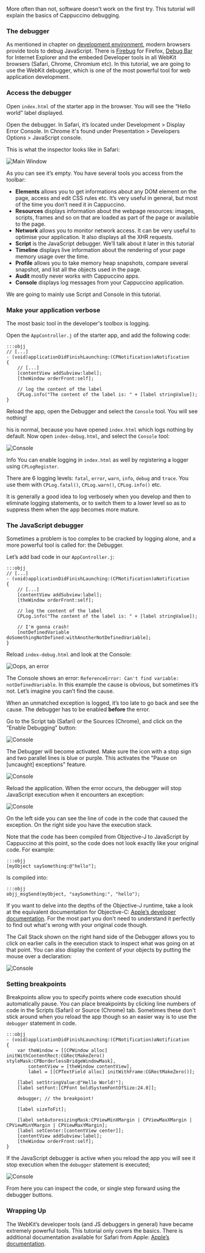 
More often than not, software doesn't work on the first try. This tutorial will explain the basics of Cappuccino
debugging.

### The debugger

As mentioned in chapter on [development environment](environment.html), modern browsers provide tools to debug JavaScript. There is [Firebug](http://getfirebug.com/) for Firefox, [Debug
Bar](http://www.debugbar.com/) for Internet Explorer and the embeded
Developer tools in all WebKit browsers (Safari, Chrome, Chromium etc).
In this tutorial, we are going to use the WebKit debugger, which is one
of the most powerful tool for web application development.

### Access the debugger

Open `index.html` of the starter app in the browser. You will see the “Hello world”
label displayed.

Open the debugger. In Safari, it’s located under Development > Display Error Console. In Chrome
it's found under Presentation > Developers Options > JavaScript console.

This is what the inspector looks like in Safari:

![Main Window](/learn_img/tuto-debugger-0.png)

As you can see it’s empty. You have several tools you access from the
toolbar:

-   **Elements** allows you to get informations about any DOM element on
    the page, access and edit CSS rules etc. It’s very useful in
    general, but most of the time you don’t need it in Cappuccino.
-   **Resources** displays information about the webpage
    resources: images, scripts, frames and so on that
    are loaded as part of the page or available to the page.
-   **Network** allows you to monitor network access. It can be very useful
    to optimise your application. It also displays all the XHR requests.
-   **Script** is the JavaScript debugger. We’ll talk about it later
    in this tutorial
-   **Timeline** displays live information about the rendering of your page memory usage over the time.
-   **Profile** allows you to take memory heap snapshots, compare
    several snapshot, and list all the objects used in the page.
-   **Audit** mostly never works with Cappuccino apps.
-   **Console** displays log messages from your Cappuccino
    application.

We are going to mainly use Script and Console in this tutorial.

### Make your application verbose

The most basic tool in the developer's toolbox is logging.

Open the `AppController.j` of the starter app, and add the following code:

    :::objj
    // [...]
    - (void)applicationDidFinishLaunching:(CPNotification)aNotification
    {
        // [...]
        [contentView addSubview:label];
        [theWindow orderFront:self];
     
        // log the content of the label
        CPLog.info("The content of the label is: " + [label stringValue]);
    }

Reload the app, open the Debugger and select the `Console` tool. You
will see nothing!

his is normal, because you have opened `index.html` which logs nothing by default. Now open
`index-debug.html`, and select the `Console` tool:

![Console](/learn_img/tuto-debugger-2.png)

<span class="label label-info">Info</span>  You can enable logging in `index.html` as well by registering a logger using `CPLogRegister`.

There are 6 logging levels: `fatal`, `error`, `warn`, `info`, `debug` and `trace`. You use them with `CPLog.fatal()`, `CPLog.warn()`, `CPLog.info()` etc.

It is generally a good idea to log verbosely when you develop and then to eliminate logging statements, or to switch them to a lower level so as to suppress them when the app becomes more mature.

### The JavaScript debugger

Sometimes a problem is too complex to be cracked by logging alone, and a more powerful tool is called for: the Debugger.

Let’s add bad code in our `AppController.j`:

    :::objj
    // [...]
    - (void)applicationDidFinishLaunching:(CPNotification)aNotification
    {
        // [...]
        [contentView addSubview:label];
        [theWindow orderFront:self];

        // log the content of the label
        CPLog.info("The content of the label is: " + [label stringValue]);

        // I'm gonna crash!
        [notDefinedVariable doSomethingNotDefined:withAnotherNotDefinedVariable];
    }

Reload `index-debug.html` and look at the Console:

![Oops, an error](/learn_img/tuto-debugger-3.png)

The Console shows an error: `ReferenceError: Can't find variable: notDefinedVariable`. In this example the cause is obvious, but sometimes it’s not. Let’s imagine you can’t find the cause.

When an unmatched exception is logged, it’s too late to go back and
see the cause. The debugger has to be enabled **before** the error.

Go to the Script tab (Safari) or the Sources (Chrome), and click on the “Enable Debugging”
button:

![Console](/learn_img/tuto-debugger-4.png)

The Debugger will become activated. Make sure the icon with a stop sign and two parallel lines is blue or purple. This activates the "Pause on [uncaught] exceptions" feature.

![Console](/learn_img/tuto-debugger-5.png)

Reload the application. When the error occurs, the debugger will stop JavaScript execution when it encounters an exception:

![Console](/learn_img/tuto-debugger-6.png)

On the left side you can see the line of code in the code that caused the exception. On the right side you have the execution stack.

Note that the code has been compiled from Objective-J to JavaScript by Cappuccino at this point, so the code does not look exactly like your original code. For example:

    :::objj
    [myObject saySomething:@"hello"];

Is compiled into:

    :::objj
    objj_msgSend(myObject, "saySomething:", "hello");

If you want to delve into the depths of the Objective-J runtime, take a look at the equivalent documentation for Objective-C: [Apple’s developer documentation](http://developer.apple.com/library/mac/#documentation/Cocoa/Reference/ObjCRuntimeRef/Reference/reference.html). For the most part you don't need to understand it perfectly to find out what's wrong with your original code though.

The Call Stack shown on the right hand side of the Debugger allows you to click on earlier calls in the execution stack to inspect what was going on at that point. You can also display the content of your objects by
putting the mouse over a declaration:

![Console](/learn_img/tuto-debugger-7.png)

### Setting breakpoints

Breakpoints allow you to specify points where code execution should automatically pause. You can place breakpoints by clicking line numbers of code in the Scripts (Safari) or Source (Chrome) tab. Sometimes these don't stick around when you reload the app though so an easier way is to use the `debugger` statement in code.


    :::objj 
    - (void)applicationDidFinishLaunching:(CPNotification)aNotification
    {
        var theWindow = [[CPWindow alloc] initWithContentRect:CGRectMakeZero() styleMask:CPBorderlessBridgeWindowMask],
            contentView = [theWindow contentView],
            label = [[CPTextField alloc] initWithFrame:CGRectMakeZero()];
     
        [label setStringValue:@"Hello World!"];
        [label setFont:[CPFont boldSystemFontOfSize:24.0]];
     
        debugger; // the breakpoint!
     
        [label sizeToFit];
     
        [label setAutoresizingMask:CPViewMinXMargin | CPViewMaxXMargin | CPViewMinYMargin | CPViewMaxYMargin];
        [label setCenter:[contentView center]];
        [contentView addSubview:label];
        [theWindow orderFront:self];
    }

If the JavaScript debugger is active when you reload the app you will see it stop execution when the `debugger` statement is executed;

![Console](/learn_img/tuto-debugger-8.png)

From here you can inspect the code, or single step forward using the debugger buttons.

### Wrapping Up

The WebKit’s developer tools (and JS debuggers in general) have became
extremely powerful tools. This tutorial only covers the basics. There is additional documentation available for Safari from Apple: [Apple’s
documentation](http://developer.apple.com/library/safari/#documentation/AppleApplications/Conceptual/Safari_Developer_Guide/1Introduction/Introduction.html).
